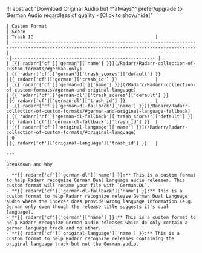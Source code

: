 !!! abstract "Download Original Audio but ^^always^^ prefer/upgrade to German Audio regardless of quality - [Click to show/hide]"

    | Custom Format                                                                                                                             | Score                                                                | Trash ID                                             |
    | ------------------------------------------------------------------------------------------------------------------------------------------| ---------------------------------------------------------------------|----------------------------------------------------- |
    | [{{ radarr['cf']['german']['name'] }}](/Radarr/Radarr-collection-of-custom-formats/#german-only)                                          | {{ radarr['cf']['german']['trash_scores']['default'] }}              |{{ radarr['cf']['german']['trash_id'] }}              |
    | [{{ radarr['cf']['german-dl']['name'] }}](/Radarr/Radarr-collection-of-custom-formats/#german-and-original-language)                      | {{ radarr['cf']['german-dl']['trash_scores']['default'] }}           |{{ radarr['cf']['german-dl']['trash_id'] }}           |
    | [{{ radarr['cf']['german-dl-fallback']['name'] }}](/Radarr/Radarr-collection-of-custom-formats/#german-and-original-language-fallback)    | {{ radarr['cf']['german-dl-fallback']['trash_scores']['default'] }}  |{{ radarr['cf']['german-dl-fallback']['trash_id'] }}  |
    | [{{ radarr['cf']['original-language']['name'] }}](/Radarr/Radarr-collection-of-custom-formats/#original-language)                         | 0                                                                    |{{ radarr['cf']['original-language']['trash_id'] }}   |

    ---

    Breakdown and Why

    - **{{ radarr['cf']['german-dl']['name'] }}:** This is a custom format to help Radarr recognize German Dual Language audio releases. This custom format will rename your file with `German.DL`.
    - **{{ radarr['cf']['german-dl-fallback']['name'] }}:** This is a custom format to help Radarr recognize release German Dual Language audio where the indexer does provide wrong language information (e.g. German only even though the release title suggests it's dual language).
    - **{{ radarr['cf']['german']['name'] }}:** This is a custom format to help Radarr recognize German audio releases which do only contain a german language track and no other.
    - **{{ radarr['cf']['original-language']['name'] }}:** This is a custom format to help Radarr recognize releases containing the original language track but not the German audio.
